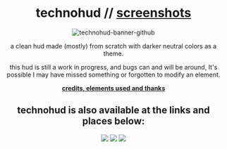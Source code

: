 <div align="center">

# technohud // [screenshots](https://imgur.com/a/aHdoUKi)

![technohud-banner-github](https://i.imgur.com/RZXaqPR.png)

a clean hud made (mostly) from scratch with darker neutral colors as a theme.

this hud is still a work in progress, and bugs can and will be around, It's possible I may have missed something or forgotten to modify an element.

[**credits, elements used and thanks**](https://github.com/tekunotri/technohud/wiki/Credits)

## technohud is also available at the links and places below:
<a href="https://comfig.app/huds/page/technohud"><img src="https://i.imgur.com/0o80QUt.png"></a>
<a href="https://tf2huds.dev/hud/technohud"><img src="https://i.imgur.com/lF9XotO.png"></a>
<a href="https://gamebanana.com/mods/524418"><img src="https://i.imgur.com/UzXoexI.png"></a>
